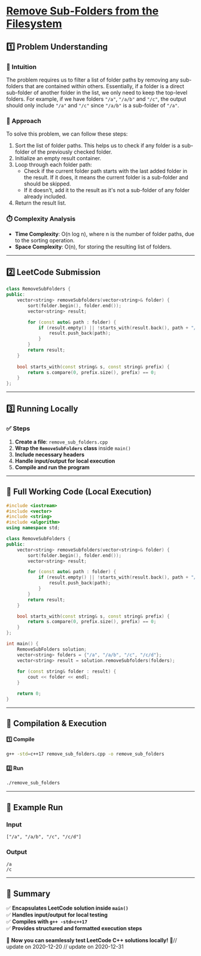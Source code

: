 # **[Remove Sub-Folders from the Filesystem](https://leetcode.com/problems/remove-sub-folders-from-the-filesystem/description/)**  

## **1️⃣ Problem Understanding**  
### **📌 Intuition**  
The problem requires us to filter a list of folder paths by removing any sub-folders that are contained within others. Essentially, if a folder is a direct sub-folder of another folder in the list, we only need to keep the top-level folders. For example, if we have folders `"/a"`, `"/a/b"` and `"/c"`, the output should only include `"/a"` and `"/c"` since `"/a/b"` is a sub-folder of `"/a"`.

### **🚀 Approach**  
To solve this problem, we can follow these steps:  
1. Sort the list of folder paths. This helps us to check if any folder is a sub-folder of the previously checked folder.
2. Initialize an empty result container.
3. Loop through each folder path:
   - Check if the current folder path starts with the last added folder in the result. If it does, it means the current folder is a sub-folder and should be skipped.
   - If it doesn't, add it to the result as it's not a sub-folder of any folder already included.
4. Return the result list.

### **⏱️ Complexity Analysis**  
- **Time Complexity**: O(n log n), where n is the number of folder paths, due to the sorting operation.
- **Space Complexity**: O(n), for storing the resulting list of folders.

---  

## **2️⃣ LeetCode Submission**  
```cpp
class RemoveSubFolders {
public:
    vector<string> removeSubfolders(vector<string>& folder) {
        sort(folder.begin(), folder.end());
        vector<string> result;

        for (const auto& path : folder) {
            if (result.empty() || !starts_with(result.back(), path + "/")) {
                result.push_back(path);
            }
        }
        return result;
    }
    
    bool starts_with(const string& s, const string& prefix) {
        return s.compare(0, prefix.size(), prefix) == 0;
    }
};
```  

---  

## **3️⃣ Running Locally**  
### **✅ Steps**  
1. **Create a file**: `remove_sub_folders.cpp`  
2. **Wrap the `RemoveSubFolders` class** inside `main()`  
3. **Include necessary headers**  
4. **Handle input/output for local execution**  
5. **Compile and run the program**  

---  

## **📝 Full Working Code (Local Execution)**  
```cpp
#include <iostream>
#include <vector>
#include <string>
#include <algorithm>
using namespace std;

class RemoveSubFolders {
public:
    vector<string> removeSubfolders(vector<string>& folder) {
        sort(folder.begin(), folder.end());
        vector<string> result;

        for (const auto& path : folder) {
            if (result.empty() || !starts_with(result.back(), path + "/")) {
                result.push_back(path);
            }
        }
        return result;
    }

    bool starts_with(const string& s, const string& prefix) {
        return s.compare(0, prefix.size(), prefix) == 0;
    }
};

int main() {
    RemoveSubFolders solution;
    vector<string> folders = {"/a", "/a/b", "/c", "/c/d"};
    vector<string> result = solution.removeSubfolders(folders);
    
    for (const string& folder : result) {
        cout << folder << endl;
    }

    return 0;
}
```  

---  

## **🔧 Compilation & Execution**  
#### **1️⃣ Compile**  
```bash
g++ -std=c++17 remove_sub_folders.cpp -o remove_sub_folders
```  

#### **2️⃣ Run**  
```bash
./remove_sub_folders
```  

---  

## **🎯 Example Run**  
### **Input**  
```
["/a", "/a/b", "/c", "/c/d"]
```  
### **Output**  
```
/a
/c
```  

---  

## **📌 Summary**  
✅ **Encapsulates LeetCode solution inside `main()`**  
✅ **Handles input/output for local testing**  
✅ **Compiles with `g++ -std=c++17`**  
✅ **Provides structured and formatted execution steps**  

🚀 **Now you can seamlessly test LeetCode C++ solutions locally!** 🚀// update on 2020-12-20
// update on 2020-12-31
